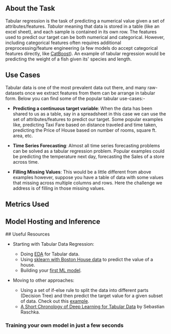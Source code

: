 ## About the Task

Tabular regression is the task of predicting a numerical value given a set of attributes/features. *Tabular* meaning that data is stored in a table (like an excel sheet), and each sample is contained in its own row. The features used to predict our target can be both numerical and categorical. However, including categorical features often requires additional preprocessing/feature engineering (a few models do accept categorical features directly, like [CatBoost](https://catboost.ai/)). An example of tabular regression would be predicting the weight of a fish given its' species and length.

## Use Cases
Tabular data is one of the most prevalent data out there, and many raw-datasets once we extract features from them can be arrange in tabular form. Below you can find some of the popular tabular use-cases:-

- **Predicting a continuous target variable**: 
  When the data has been shared to us as a table, say in a spreadsheet in this case we can use the set of attributes/features to predict our target. Some popular examples like, predicting Taxi Fare based on distance traveled and time taken, predicting the Price of House based on number of rooms, square ft. area,  etc.

- **Time Series Forecasting**:
  Almost all time series forecasting problems can be solved as a tabular regression problem. Popular examples could be predicting the temperature next day, forecasting the Sales of a store across time.

- **Filling Missing Values**:
  This would be a little different from above examples however, suppose you have a table of data with some values that missing across multiple columns and rows. Here the challenge we address is of filling in those missing values.  

## Metrics Used


## Model Hosting and Inference



## Useful Resources

- Starting with Tabular Data Regression:
    - Doing [EDA](https://neptune.ai/blog/exploratory-data-analysis-for-tabular-data) for Tabular data.
    - Using [sklearn with Boston House data](https://amitg0161.medium.com/sklearn-linear-regression-tutorial-with-boston-house-dataset-cde74afd460a) to predict the value of a house.
    - Building your [first ML model](https://www.kaggle.com/code/dansbecker/your-first-machine-learning-model).

- Moving to other approaches:
    - Using a set of if-else rule to split the data into different parts (Decision Tree) and then predict the target value for a given subset of data. Check out this [example](https://medium.com/pursuitnotes/decision-tree-regression-in-6-steps-with-python-1a1c5aa2ee16).
    - [A Short Chronology of Deep Learning for Tabular Data](https://sebastianraschka.com/blog/2022/deep-learning-for-tabular-data.html) by Sebastian Raschka.

### Training your own model in just a few seconds
